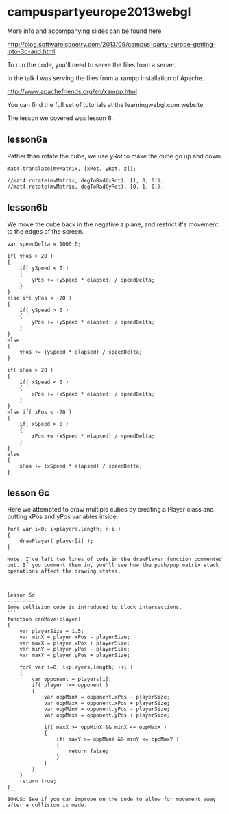 campuspartyeurope2013webgl
==========================

More info and accompanying slides can be found here

http://blog.softwareispoetry.com/2013/09/campus-party-europe-getting-into-3d-and.html

To run the code, you'll need to serve the files from a server.

In the talk I was serving the files from a xampp installation of Apache.

http://www.apachefriends.org/en/xampp.html

You can find the full set of tutorials at the learningwebgl.com website.

The lesson we covered was lesson 6.

lesson6a
--------
Rather than rotate the cube, we use yRot to make the cube go up and down.

```
mat4.translate(mvMatrix, [xRot, yRot, z]);

//mat4.rotate(mvMatrix, degToRad(xRot), [1, 0, 0]);
//mat4.rotate(mvMatrix, degToRad(yRot), [0, 1, 0]);
```


lesson6b
--------
We move the cube back in the negative z plane, and restrict it's movement to the edges of the screen.
```
var speedDelta = 1000.0;

if( yPos > 20 )
{
    if( ySpeed < 0 )
    {
        yPos += (ySpeed * elapsed) / speedDelta;
    }
}
else if( yPos < -20 )
{
    if( ySpeed > 0 )
    {
        yPos += (ySpeed * elapsed) / speedDelta;
    }
}
else
{
    yPos += (ySpeed * elapsed) / speedDelta;
}

if( xPos > 20 )
{
    if( xSpeed < 0 )
    {
        xPos += (xSpeed * elapsed) / speedDelta;
    }
}
else if( xPos < -20 )
{
    if( xSpeed > 0 )
    {
        xPos += (xSpeed * elapsed) / speedDelta;
    }
}
else
{
    xPos += (xSpeed * elapsed) / speedDelta;
}
```


lesson 6c
---------
Here we attempted to draw multiple cubes by creating a Player class and putting xPos and yPos variables inside.
``````
for( var i=0; i<players.length; ++i )
{
	drawPlayer( player[i] );
}
```
Note: I've left two lines of code in the drawPlayer function commented out. If you comment them in, you'll see how the push/pop matrix stack operations affect the drawing states.



lesson 6d
---------
Some collision code is introduced to block intersections.
```
function canMove(player)
{
	var playerSize = 1.5;
	var minX = player.xPos - playerSize;
	var maxX = player.xPos + playerSize;
	var minY = player.yPos - playerSize;
	var maxY = player.yPos + playerSize;

	for( var i=0; i<players.length; ++i )
	{
	    var opponent = players[i];
	    if( player !== opponent )
	    {
	        var oppMinX = opponent.xPos - playerSize;
	        var oppMaxX = opponent.xPos + playerSize;
	        var oppMinY = opponent.yPos - playerSize;
	        var oppMaxY = opponent.yPos + playerSize;

	        if( maxX >= oppMinX && minX <= oppMaxX )
	        {
	            if( maxY >= oppMinY && minY <= oppMaxY )
	            {
	                return false;
	            }
	        }
	    }
	}
	return true;
}
```
BONUS: See if you can improve on the code to allow for movement away after a collision is made.
